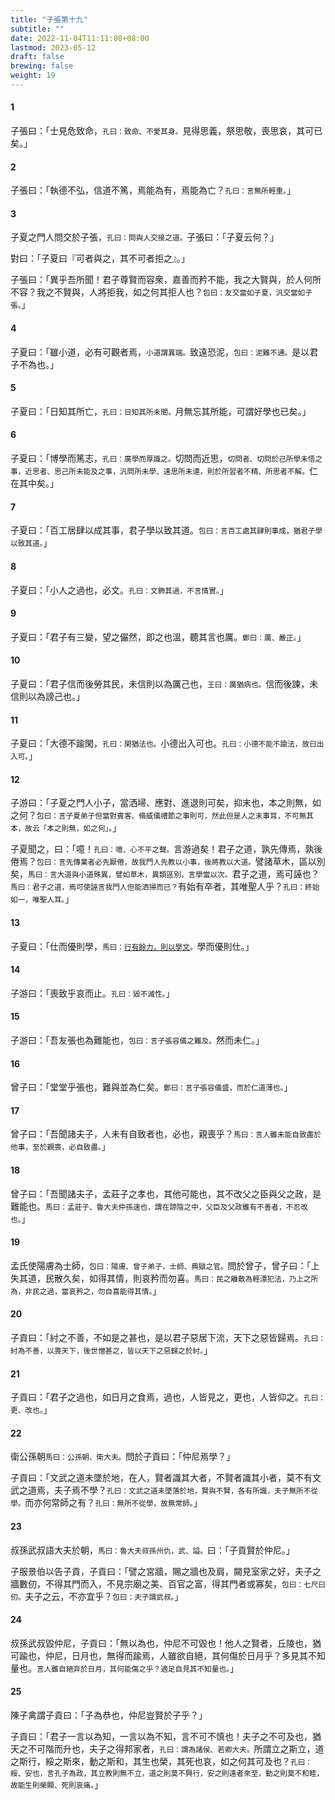 ```yaml
---
title: "子張第十九"
subtitle: ""
date: 2022-11-04T11:11:08+08:00
lastmod: 2023-05-12
draft: false
brewing: false
weight: 19
---
```




#### 1

子張曰：「士見危致命，<small>孔曰：致命、不愛其身。</small>見得思義，祭思敬，喪思哀，其可已矣。」

#### 2

子張曰：「執德不弘，信道不篤，焉能為有，焉能為亡？<small>孔曰：言無所輕重。</small>」

#### 3

子夏之門人問交於子張，<small>孔曰：問與人交接之道。</small>子張曰：「子夏云何？」

對曰：「子夏曰『可者與之，其不可者拒之』。」

子張曰：「異乎吾所聞！君子尊賢而容衆，嘉善而矜不能，我之大賢與，於人何所不容？我之不賢與，人將拒我，如之何其拒人也？<small>包曰：友交當如子夏，汎交當如子張。</small>」

#### 4

子夏曰：「雖小道，必有可觀者焉，<small>小道謂異端。</small>致遠恐泥，<small>包曰：泥難不通。</small>是以君子不為也。」

#### 5

子夏曰：「日知其所亡，<small>孔曰：日知其所未聞。</small>月無忘其所能，可謂好學也已矣。」

#### 6

子夏曰：「博學而篤志，<small>孔曰：廣學而厚識之。</small>切問而近思，<small>切問者、切問於己所學未悟之事，近思者、思己所未能及之事，汎問所未學、遠思所未達，則於所習者不精、所思者不解。</small>仁在其中矣。」

#### 7

子夏曰：「百工居肆以成其事，君子學以致其道。<small>包曰：言百工處其肆則事成，猶君子學以致其道。</small>」

#### 8

子夏曰：「小人之過也，必文。<small>孔曰：文飾其過，不言情實。</small>」

#### 9

子夏曰：「君子有三變，望之儼然，即之也溫，聽其言也厲。<small>鄭曰：厲、嚴正。</small>」

#### 10

子夏曰：「君子信而後勞其民，未信則以為厲己也，<small>王曰：厲猶病也。</small>信而後諫，未信則以為謗己也。」

#### 11

子夏曰：「大德不踰閑，<small>孔曰：閑猶法也。</small>小德出入可也。<small>孔曰：小德不能不踰法，故曰出入可。</small>」

#### 12

子游曰：「子夏之門人小子，當洒埽、應對、進退則可矣，抑末也，本之則無，如之何？<small>包曰：言子夏弟子但當對賓客、脩威儀禮節之事則可，然此但是人之末事耳，不可無其本，故云「本之則無，如之何」。</small>」

子夏聞之，曰：「噫！<small>孔曰：噫、心不平之聲。</small>言游過矣！君子之道，孰先傳焉，孰後倦焉？<small>包曰：言先傳業者必先厭倦，故我門人先教以小事，後將教以大道。</small>譬諸草木，區以別矣，<small>馬曰：言大道與小道殊異，譬如草木，異類區別，言學當以次。</small>君子之道，焉可誣也？<small>馬曰：君子之道，焉可使誣言我門人但能洒掃而已？</small>有始有卒者，其唯聖人乎？<small>孔曰：終始如一，唯聖人耳。</small>」

#### 13

子夏曰：「仕而優則學，<small>馬曰：[行有餘力，則以學文](../01/#6)。</small>學而優則仕。」

#### 14

子游曰：「喪致乎哀而止。<small>孔曰：毀不滅性。</small>」

#### 15

子游曰：「吾友張也為難能也，<small>包曰：言子張容儀之難及。</small>然而未仁。」

#### 16

曾子曰：「堂堂乎張也，難與並為仁矣。<small>鄭曰：言子張容儀盛，而於仁道薄也。</small>」

#### 17

曾子曰：「吾聞諸夫子，人未有自致者也，必也，親喪乎？<small>馬曰：言人雖未能自致盡於他事，至於親喪，必自致盡。</small>」

#### 18

曾子曰：「吾聞諸夫子，孟莊子之孝也，其他可能也，其不改父之臣與父之政，是難能也。<small>馬曰：孟莊子、魯大夫仲孫速也，謂在諒陰之中，父臣及父政雖有不善者，不忍改也。</small>」

#### 19

孟氏使陽膚為士師，<small>包曰：陽膚、曾子弟子，士師、典獄之官。</small>問於曾子，曾子曰：「上失其道，民散久矣，如得其情，則哀矜而勿喜。<small>馬曰：民之離散為輕漂犯法，乃上之所為，非民之過，當哀矜之，勿自喜能得其情。</small>」

#### 20

子貢曰：「紂之不善，不如是之甚也，是以君子惡居下流，天下之惡皆歸焉。<small>孔曰：紂為不善，以喪天下，後世憎甚之，皆以天下之惡歸之於紂。</small>」

#### 21

子貢曰：「君子之過也，如日月之食焉，過也，人皆見之，更也，人皆仰之。<small>孔曰：更、改也。</small>」

#### 22

衛公孫朝<small>馬曰：公孫朝、衛大夫。</small>問於子貢曰：「仲尼焉學？」

子貢曰：「文武之道未墜於地，在人，賢者識其大者，不賢者識其小者，莫不有文武之道焉，夫子焉不學？<small>孔曰：文武之道未墜落於地，賢與不賢，各有所識，夫子無所不從學。</small>而亦何常師之有？<small>孔曰：無所不從學，故無常師。</small>」

#### 23

叔孫武叔語大夫於朝，<small>馬曰：魯大夫叔孫州仇，武、謚。</small>曰：「子貢賢於仲尼。」

子服景伯以告子貢，子貢曰：「譬之宮牆，賜之牆也及肩，闚見室家之好，夫子之牆數仞，不得其門而入，不見宗廟之美、百官之富，得其門者或寡矣，<small>包曰：七尺曰仞。</small>夫子之云，不亦宜乎？<small>包曰：夫子謂武叔。</small>」

#### 24

叔孫武叔毀仲尼，子貢曰：「無以為也，仲尼不可毀也！他人之賢者，丘陵也，猶可踰也，仲尼，日月也，無得而踰焉，人雖欲自絕，其何傷於日月乎？多見其不知量也。<small>言人雖自絕弃於日月，其何能傷之乎？適足自見其不知量也。</small>」

#### 25

陳子禽謂子貢曰：「子為恭也，仲尼豈賢於子乎？」

子貢曰：「君子一言以為知，一言以為不知，言不可不慎也！夫子之不可及也，猶天之不可階而升也，夫子之得邦家者，<small>孔曰：謂為諸侯、若卿大夫。</small>所謂立之斯立，道之斯行，綏之斯來，動之斯和，其生也榮，其死也哀，如之何其可及也？<small>孔曰：綏、安也，言孔子為政，其立教則無不立，道之則莫不興行，安之則遠者來至，動之則莫不和睦，故能生則榮顯、死則哀痛。</small>」